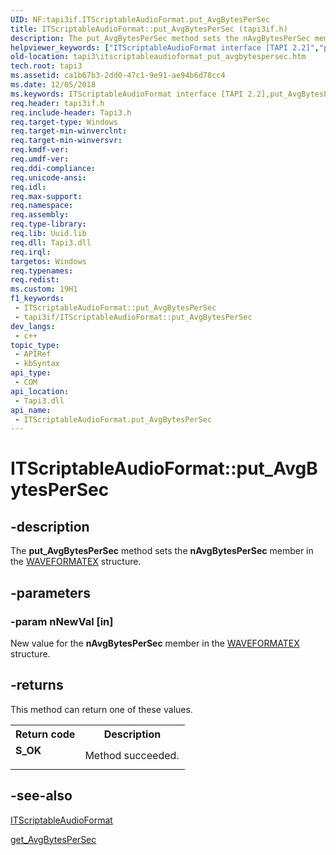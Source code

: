 ```yaml
---
UID: NF:tapi3if.ITScriptableAudioFormat.put_AvgBytesPerSec
title: ITScriptableAudioFormat::put_AvgBytesPerSec (tapi3if.h)
description: The put_AvgBytesPerSec method sets the nAvgBytesPerSec member in the WAVEFORMATEX structure.
helpviewer_keywords: ["ITScriptableAudioFormat interface [TAPI 2.2]","put_AvgBytesPerSec method","ITScriptableAudioFormat.put_AvgBytesPerSec","ITScriptableAudioFormat::put_AvgBytesPerSec","_tapi3_itscriptableaudioformat_put_avgbytespersec","put_AvgBytesPerSec","put_AvgBytesPerSec method [TAPI 2.2]","put_AvgBytesPerSec method [TAPI 2.2]","ITScriptableAudioFormat interface","tapi3.itscriptableaudioformat_put_avgbytespersec","tapi3if/ITScriptableAudioFormat::put_AvgBytesPerSec"]
old-location: tapi3\itscriptableaudioformat_put_avgbytespersec.htm
tech.root: tapi3
ms.assetid: ca1b67b3-2dd0-47c1-9e91-ae94b6d78cc4
ms.date: 12/05/2018
ms.keywords: ITScriptableAudioFormat interface [TAPI 2.2],put_AvgBytesPerSec method, ITScriptableAudioFormat.put_AvgBytesPerSec, ITScriptableAudioFormat::put_AvgBytesPerSec, _tapi3_itscriptableaudioformat_put_avgbytespersec, put_AvgBytesPerSec, put_AvgBytesPerSec method [TAPI 2.2], put_AvgBytesPerSec method [TAPI 2.2],ITScriptableAudioFormat interface, tapi3.itscriptableaudioformat_put_avgbytespersec, tapi3if/ITScriptableAudioFormat::put_AvgBytesPerSec
req.header: tapi3if.h
req.include-header: Tapi3.h
req.target-type: Windows
req.target-min-winverclnt: 
req.target-min-winversvr: 
req.kmdf-ver: 
req.umdf-ver: 
req.ddi-compliance: 
req.unicode-ansi: 
req.idl: 
req.max-support: 
req.namespace: 
req.assembly: 
req.type-library: 
req.lib: Uuid.lib
req.dll: Tapi3.dll
req.irql: 
targetos: Windows
req.typenames: 
req.redist: 
ms.custom: 19H1
f1_keywords:
 - ITScriptableAudioFormat::put_AvgBytesPerSec
 - tapi3if/ITScriptableAudioFormat::put_AvgBytesPerSec
dev_langs:
 - c++
topic_type:
 - APIRef
 - kbSyntax
api_type:
 - COM
api_location:
 - Tapi3.dll
api_name:
 - ITScriptableAudioFormat.put_AvgBytesPerSec
---
```


# ITScriptableAudioFormat::put_AvgBytesPerSec


## -description

The 
<b>put_AvgBytesPerSec</b> method sets the <b>nAvgBytesPerSec</b> member in the 
<a href="https://docs.microsoft.com/previous-versions/dd757713(v=vs.85)">WAVEFORMATEX</a> structure.

## -parameters

### -param nNewVal [in]

New value for the <b>nAvgBytesPerSec</b> member in the 
<a href="https://docs.microsoft.com/previous-versions/dd757713(v=vs.85)">WAVEFORMATEX</a> structure.

## -returns

This method can return one of these values.

<table>
<tr>
<th>Return code</th>
<th>Description</th>
</tr>
<tr>
<td width="40%">
<dl>
<dt><b>S_OK</b></dt>
</dl>
</td>
<td width="60%">
Method succeeded.

</td>
</tr>
</table>

## -see-also

<a href="https://docs.microsoft.com/windows/desktop/api/tapi3if/nn-tapi3if-itscriptableaudioformat">ITScriptableAudioFormat</a>



<a href="https://docs.microsoft.com/windows/desktop/api/tapi3if/nf-tapi3if-itscriptableaudioformat-get_avgbytespersec">get_AvgBytesPerSec</a>

